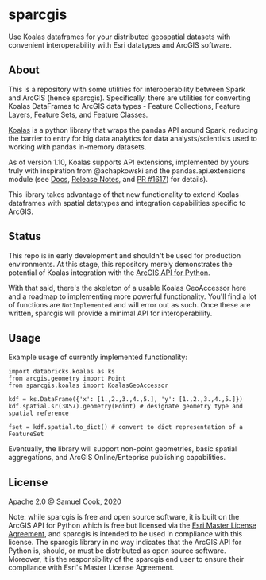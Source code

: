 # sparcgis
Use Koalas dataframes for your distributed geospatial datasets with convenient interoperability with Esri datatypes and ArcGIS software.

## About
This is a repository with some utilities for interoperability between Spark and ArcGIS (hence sparcgis). Specifically, there are utilities for converting Koalas DataFrames to ArcGIS data types - Feature Collections, Feature Layers, Feature Sets, and Feature Classes.

[Koalas](https://github.com/databricks/koalas) is a python library that wraps the pandas API around Spark, reducing the barrier to entry for big data analytics for data analysts/scientists used to working with pandas in-memory datasets.

As of version 1.10, Koalas supports API extensions, implemented by yours truly with inspiration from @achapkowski and the pandas.api.extensions module (see [Docs](https://koalas.readthedocs.io/en/latest/reference/extensions.html), [Release Notes](https://github.com/databricks/koalas/releases/tag/v1.1.0), and [PR #1617](https://github.com/databricks/koalas/pull/1617)) for details).

This library takes advantage of that new functionality to extend Koalas dataframes with spatial datatypes and integration capabilities specific to ArcGIS.

## Status
This repo is in early development and shouldn't be used for production environments. At this stage, this repository merely demonstrates the potential of Koalas integration with the [ArcGIS API for Python](https://developers.arcgis.com/python/). 

With that said, there's the skeleton of a usable Koalas GeoAccessor here and a roadmap to implementing more powerful functionality. You'll find a lot of functions are `NotImplemented` and will error out as such. Once these are written, sparcgis will provide a minimal API for interoperability.

## Usage
Example usage of currently implemented functionality:
```
import databricks.koalas as ks
from arcgis.geometry import Point
from sparcgis.koalas import KoalasGeoAccessor

kdf = ks.DataFrame({'x': [1.,2.,3.,4.,5.], 'y': [1.,2.,3.,4.,5.]})
kdf.spatial.sr(3857).geometry(Point) # designate geometry type and spatial reference

fset = kdf.spatial.to_dict() # convert to dict representation of a FeatureSet
```

Eventually, the library will support non-point geometries, basic spatial aggregations, and ArcGIS Online/Enteprise publishing capabilities.

## License
Apache 2.0 @ Samuel Cook, 2020

Note: while sparcgis is free and open source software, it is built on the ArcGIS API for Python which is free but licensed via the [Esri Master License Agreement](https://www.esri.com/content/dam/esrisites/en-us/media/legal/ma-translations/english.pdf), and sparcgis is intended to be used in compliance with this license. The sparcgis library in no way indicates that the ArcGIS API for Python is, should, or must be distributed as open source software. Moreover, it is the responsibility of the sparcgis end user to ensure their compliance with Esri's Master License Agreement.